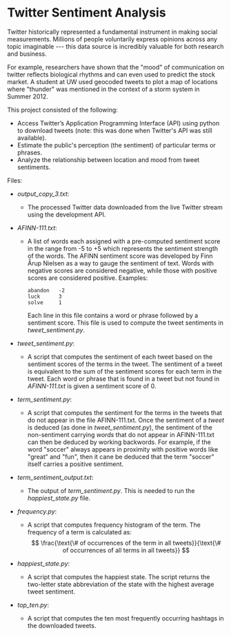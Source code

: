 # Twitter Sentiment Analysis

Twitter historically represented a fundamental instrument in making social measurements. Millions of people voluntarily express opinions across any topic imaginable --- this data source is incredibly valuable for both research and business.

For example, researchers have shown that the "mood" of communication on twitter reflects biological rhythms and can even used to predict the stock market. A student at UW used geocoded tweets to plot a map of locations where "thunder" was mentioned in the context of a storm system in Summer 2012.

This project consisted of the following:

*	Access Twitter’s Application Programming Interface (API) using python to download tweets (note: this was done when Twitter's API was still available).
*	Estimate the public's perception (the sentiment) of particular terms or phrases.
*	Analyze the relationship between location and mood from tweet sentiments.

Files:

* _output_copy_3.txt_:
    * The processed Twitter data downloaded from the live Twitter stream using the development API.

* _AFINN-111.txt_:
    * A list of words each assigned with a pre-computed sentiment score in the range from -5 to +5 which represents the sentiment strength of the words. The AFINN sentiment score was developed by Finn Årup Nielsen as a way to gauge the sentiment of text. Words with negative scores are considered negative, while those with positive scores are considered positive. Examples:

          abandon   -2
          luck      3
          solve     1
      
      Each line in this file contains a word or phrase followed by a sentiment score. This file is used to compute the tweet sentiments in _tweet_sentiment.py_.

* _tweet_sentiment.py_:
    * A script that computes the sentiment of each tweet based on the sentiment scores of the terms in the tweet. The sentiment of a tweet is equivalent to the sum of the sentiment scores for each term in the tweet. Each word or phrase that is found in a tweet but not found in _AFINN-111.txt_ is given a sentiment score of 0.

* _term_sentiment.py_:
    * A script that computes the sentiment for the terms in the tweets that do not appear in the file AFINN-111.txt. Once the sentiment of a _tweet_ is deduced (as done in _tweet_sentiment.py_), the sentiment of the non-sentiment carrying _words_ that do not appear in AFINN-111.txt can then be deduced by working backwords. For example, if the word "soccer" always appears in proximity with positive words like "great" and "fun", then it cane be deduced that the term "soccer" itself carries a positive sentiment.

* _term_sentiment_output.txt_:
    * The output of _term_sentiment.py_. This is needed to run the _happiest_state.py_ file.

* _frequency.py_:
    * A script that computes frequency histogram of the term. The frequency of a term is calculated as:
      $$
      \frac{\text{\# of occurrences of the term in all tweets}}{\text{\# of occurrences of all terms in all tweets}}
      $$

* _happiest_state.py_:
    * A script that computes the happiest state. The script returns the two-letter state abbreviation of the state with the highest average tweet sentiment.

* _top_ten.py_:
    * A script that computes the ten most frequently occurring hashtags in the downloaded tweets.
